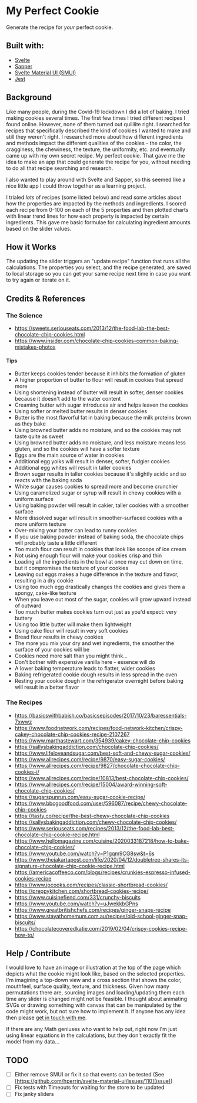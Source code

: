 # My Perfect Cookie

Generate the recipe for _your_ perfect cookie.

## Built with:

- [Svelte](https://svelte.dev/)
- [Sapper](https://sapper.svelte.dev/)
- [Svelte Material UI (SMUI)](https://github.com/hperrin/svelte-material-ui)
- [Jest](https://jestjs.io/)

## Background

Like many people, during the Covid-19 lockdown I did a lot of baking. I tried making cookies several times. The first few times I tried different recipes I found online. However, none of them turned out quiiiiite right. I searched for recipes that specifically described the kind of cookies I wanted to make and still they weren't right. I researched more about how different ingredients and methods impact the different qualities of the cookies - the color, the cragginess, the chewiness, the texture, the uniformity, etc. and eventually came up with my own secret recipe. My perfect cookie. That gave me the idea to make an app that could generate the recipe for you, without needing to do all that recipe searching and research.

I also wanted to play around with Svelte and Sapper, so this seemed like a nice little app I could throw together as a learning project.

I trialed _lots_ of recipes (some listed below) and read some articles about how the properties are impacted by the methods and ingredients. I scored each recipe from 0-100 on each of the 5 properties and then plotted charts with linear trend lines for how each property is impacted by certain ingredients. This gave me basic formulae for calculating ingredient amounts based on the slider values.

## How it Works

The updating the slider triggers an "update recipe" function that runs all the calculations. The properties you select, and the recipe generated, are saved to local storage so you can get your same recipe next time in case you want to try again or iterate on it.

## Credits & References

### The Science

* https://sweets.seriouseats.com/2013/12/the-food-lab-the-best-chocolate-chip-cookies.html
* https://www.insider.com/chocolate-chip-cookies-common-baking-mistakes-photos

#### Tips

* Butter keeps cookies tender because it inhibits the formation of gluten
* A higher proportion of butter to flour will result in cookies that spread more
* Using shortening instead of butter will result in softer, denser cookies because it doesn't add to the water content
* Creaming butter with sugar introduces air and helps leaven the cookies
* Using softer or melted butter results in denser cookies
* Butter is the most flavorful fat in baking because the milk proteins brown as they bake
* Using browned butter adds no moisture, and so the cookies may not taste quite as sweet
* Using browned butter adds no moisture, and less moisture means less gluten, and so the cookies will have a softer texture
* Eggs are the main source of water in cookies
* Additional egg yolks will result in denser, softer, fudgier cookies
* Additional egg whites will result in taller cookies
* Brown sugar results in taller cookies because it's slightly acidic and so reacts with the baking soda
* White sugar causes cookies to spread more and become crunchier
* Using caramelized sugar or syrup will result in chewy cookies with a uniform surface
* Using baking powder will result in cakier, taller cookies with a smoother surface
* More dissolved sugar will result in smoother-surfaced cookies with a more uniform texture
* Over-mixing your batter can lead to runny cookies
* If you use baking powder instead of baking soda, the chocolate chips will probably taste a little different
* Too much flour can result in cookies that look like scoops of ice cream
* Not using enough flour will make your cookies crisp and thin
* Loading all the ingredients in the bowl at once may cut down on time, but it compromises the texture of your cookies
* Leaving out eggs makes a huge difference in the texture and flavor, resulting in a dry cookie
* Using too much egg drastically changes the cookies and gives them a spongy, cake-like texture
* When you leave out most of the sugar, cookies will grow upward instead of outward
* Too much butter makes cookies turn out just as you'd expect: very buttery
* Using too little butter will make them lightweight
* Using cake flour will result in very soft cookies
* Bread flour results in chewy cookies
* The more you mix your dry and wet ingredients, the smoother the surface of your cookies will be
* Cookies need more salt than you might think...
* Don't bother with expensive vanilla here - essence will do
* A lower baking temperature leads to flatter, wider cookies
* Baking refrigerated cookie dough results in less spread in the oven
* Resting your cookie dough in the refrigerator overnight before baking will result in a better flavor

### The Recipes

* https://basicswithbabish.co/basicsepisodes/2017/10/23/baressentials-7xwwz
* https://www.foodnetwork.com/recipes/food-network-kitchen/crispy-cakey-chocolate-chip-cookies-recipe-2107267
* https://www.marthastewart.com/354939/cakey-chocolate-chip-cookies
* https://sallysbakingaddiction.com/chocolate-chip-cookies/
* https://www.lifeloveandsugar.com/best-soft-and-chewy-sugar-cookies/
* https://www.allrecipes.com/recipe/9870/easy-sugar-cookies/
* https://www.allrecipes.com/recipe/9827/chocolate-chocolate-chip-cookies-i/
* https://www.allrecipes.com/recipe/10813/best-chocolate-chip-cookies/
* https://www.allrecipes.com/recipe/15004/award-winning-soft-chocolate-chip-cookies/
* https://sugarspunrun.com/easy-sugar-cookie-recipe/
* https://www.bbcgoodfood.com/user/596087/recipe/chewy-chocolate-chip-cookies
* https://tasty.co/recipe/the-best-chewy-chocolate-chip-cookies
* https://sallysbakingaddiction.com/chewy-chocolate-chip-cookies/
* https://www.seriouseats.com/recipes/2013/12/the-food-lab-best-chocolate-chip-cookie-recipe.html
* https://www.hellomagazine.com/cuisine/2020033187218/how-to-bake-chocolate-chip-cookies/
* https://www.youtube.com/watch?v=P1gqm9CG8sw&t=6s
* https://www.thejakartapost.com/life/2020/04/12/doubletree-shares-its-signature-chocolate-chip-cookie-recipe.html
* https://americacoffeeco.com/blogs/recipes/crunkies-espresso-infused-cookies-recipe
* https://www.jocooks.com/recipes/classic-shortbread-cookies/
* https://preppykitchen.com/shortbread-cookies-recipe/
* https://www.cuisinefiend.com/331/crunchy-biscuits
* https://www.youtube.com/watch?v=uJwekkbGPns
* https://www.greatbritishchefs.com/recipes/ginger-snaps-recipe
* https://www.stayathomemum.com.au/recipes/old-school-ginger-snap-biscuits/
* https://chocolatecoveredkatie.com/2019/02/04/crispy-cookies-recipe-how-to/

## Help / Contribute

I would love to have an image or illustration at the top of the page which depicts what the cookie might look like, based on the selected properties. I'm imagining a top-down view and a cross section that shows the color, mouthfeel, surface quality, texture, and thickness. Given how many permutations there are, sourcing images and loading/updating them each time any slider is changed might not be feasible. I thought about animating SVGs or drawing something with canvas that can be manipulated by the code might work, but not sure how to implement it. If anyone has any idea then please [get in touch with me](mailto:darryl@darrylsnow.com).

If there are any Math geniuses who want to help out, right now I'm just using linear equations in the calculations, but they don't exactly fit the model from my data...

## TODO

- [ ] Either remove SMUI or fix it so that events can be tested (See [https://github.com/hperrin/svelte-material-ui/issues/110](issue))
- [ ] Fix tests with Timeouts for waiting for the store to be updated
- [ ] Fix janky sliders
